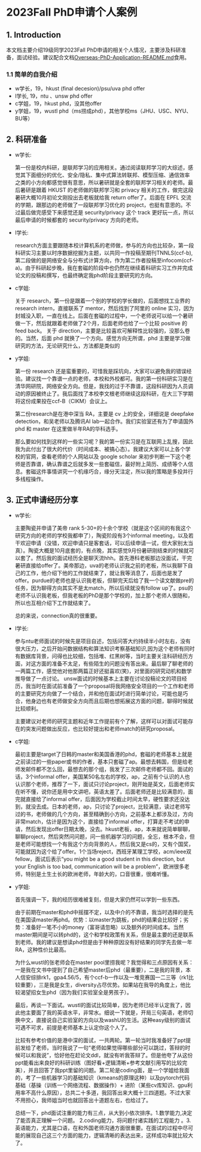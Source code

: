 # 2023Fall PhD申请个人案例

## 1. Introduction

本文档主要介绍19级同学2023Fall PhD申请的相关个人情况，主要涉及科研准备，面试经验。建议配合文档[Overseas-PhD-Application-README.md](../Overseas-PhD-Application-README.md)食用。

### 1.1 简单的自我介绍

* w学长，19，hkust (final decesion)/psu/uva phd offer
* l学长, 19，ntu 、unsw phd offer
* c学姐，19，hkust phd，没其他offer
* y学姐，19，wustl phd（ms捞成phd），其他学校ms（JHU、USC、NYU、BU等）


## 2. 科研准备<a name="2023-fall-phd-research"></a>

* w学长: 
    
    第一份是校内科研，是联邦学习的应用相关。通过阅读联邦学习的大综述，感觉其下面细分的优化、安全/隐私、集中式算法转联邦、模型压缩、通信效率之类的小方向都感觉很有意思，所以暑研就是全套的联邦学习相关的老师。最后暑研是跟着 HKUST 的老师做的联邦学习和 privacy 相关的工作，做完这段暑研大概10月初论文刚投出去老板就给我 return offer了。后面在 EPFL 交流的学期，跟那边的老师做了一段联邦学习优化的 project，也挺有意思的。不过最后做完感受下来感觉还是 security/privacy 这个 track 更好玩一点，所以最后申请的时候都套的 security/privacy 方向的老师。

* l学长: 
    
    research方面主要跟随本校计算机系的老师做，参与的方向也比较杂，第一段科研实习主要以时序数据挖掘为主题，以共同一作投稿至期刊TNNLS(ccf-b),第二段做的是网络安全与分布式计算方向，作为第二作者投稿至infocom(ccf-a)。由于科研起步晚，我在套磁的阶段中也仍然在继续着科研实习工作并完成论文的投稿和撰写，也最终确定我phd阶段主要研究的方向。

* c学姐: 
    
    关于 research，第一份是跟着一个别的学校的学长做的，后面想找工业界的 research intern，直接联系了 mentor，然后找到了阿里的 online 实习，因为封城没入职，一直在线上。后面在套磁的过程中，一个老师说可以给一个暑研做一下，然后就跟着老师做了2个月，后面老师也给了一个比较 positive 的 feed back。
    关于 direction，主要是比较喜欢可解释性比较强的，没那么卷的。当然，后面 phd 就换了一个方向。感觉方向无所谓，phd 主要是学习做研究的方法，无论研究什么，方法都是类似的
    
* y学姐: 
    
    第一份 research 还是蛮重要的，可惜我是踩坑向，大家可以避免我的错误经验。建议找一个靠谱一点的老师，本校和外校都可。我的第一份科研实习是在清华网研院，网络安全方向。但是，我找的过于不靠谱，这段科研因为人员调动的原因被终止了。我后面找了本校李文根老师继续这段科研，在大三下学期将这份成果投在ccf-B（CIKM）会议上。
    
    第二份research是在港中深当 RA，主要是 cv 上的安全，详细说是 deepfake detection，和吴老师以及腾讯AI lab一起合作。我们实验室还有为了申请国外 phd 和 master 在这里做半年RA的华科选手。
    
    那么要如何找到这样的一些实习呢？我的第一份实习是在互联网上乱搜，因此我为此付出了很大的代价（时间成本、被搞心态）。我建议大家可以上各个学校的官网，查看老师的个人网站以及 google scholar 来初步判断一下这个老师是否靠谱，确认靠谱之后就多发一些套磁信，最好附上简历、成绩等个人信息。套磁这件事情讲究一个机缘巧合，缘分天注定，所以我的策略是多投并行多线程操作。

## 3. 正式申请经历分享<a name="2023-fall-phd-application"></a>

* w学长: 

    主要陶瓷并申请了美帝 rank 5-30+的十余个学校（就是这个区间的有我这个研究方向的老师的学校我都申了），陶瓷阶段有3个informal meeting，以及若干欢迎申请（没错，欢迎申请只是客套话，可以后续申请一试，但大家别太当真）。陶瓷大概是10月底套的，有点晚，其实感觉9月份暑研刚结束的时候就可以套了。然后我的面试经历全是聊天流hhh。首先港科老板那边没面试，干完暑研直接给offer了。美帝那边，uva的老师认识我之前的老板，所以我聊下自己的工作，他介绍下他的工作就结束了，就让我等消息了，后面也是发了offer。purdue的老师也是认识我老板，但聊完天后给了我一个读文献做pre的任务，因为聊得方向其实不是太match，所以后续就没有follow up了。psu的老师不认识我老板，但我老板的PhD是那个学校的，加上那个老师人很随和，所以也互相介绍下工作就结束了。
    
    总的来说，connection真的很重要。

* l学长: 
    
    参与ntu老师面试的时候先是项目自述，包括问答大约持续半小时左右，没有很大压力，之后开始问数据结构和算法知识考察基础知识,因为这个老师有同时有数据库背景，问得也比较细，包括堆、红黑树等，当时主要关注科研经历方面，对这方面的准备不太足，有些陌生的问题没有答出来。最后聊了聊老师的一两篇工作，感觉他对他那两篇正好还挺喜欢(笑)，对里面的研究动机和数学推导做了一点讨论。
    unsw面试的时候基本上主要在讨论投稿论文的项目经历，我当时在面试前准备了一个proposal将我网络安全项目的一个工作和老师的主要研究方向做了一个结合，并和他在面试时进行简单讨论，可能也是巧合，他身边也有老师做安全方向而且后期也想拓展这方面的问题，聊得时候就比较顺利。
    
    主要建议对老师的研究主题和近年工作提前有个了解，这样可以对面试可能存在的突发问题做出反应，也比较好提出和老师match的研究proposal。

* c学姐: 
    
    最初主要是target了日韩的master和美国香港的phd，套磁的老师基本上就是之前读过的一些paper或书的作者，基本只套磁了ap。最想去韩国，但是给老师发邮件都不怎么回，最想去的那个组，我发了三次邮件老师都不回。面试的话，3个informal offer，美国某50名左右的学校，ap，之前有个认识的人也认识那个老师，推荐了一下，面试只讨论project，刚开始是英文，后面老师实在听不懂，说你还是用中文讲吧，英语太差了。后面老师还是比较满意的，面完就直接给了informal offer，后面因为学校截止时间太早，硬性要求还没达到，就没去成。日本的老师，ap，只讨论了project，比较满意，读过老师写过的书，老师做的几个方向，甚至精确到小方向，之前基本上都涉及过，方向非常match，估计是因为这个，直接给了informal offer，打算走不考试的申请，然后发现出offer日期太晚，没去。hkust老板，ap，本来就说简单聊聊，聊聊project，然后突然问问题，问一些机器学习的问题，全忘，根本不会，但是老师可能想找一个有我这个方向背景的人，然后我又是cs的，又有个国奖，可能就因为这个给了offer。1个当场reject，西班牙某理工学校，acm/ieee双fellow，面试后表示“you might be a good student in this direction, but your English is too bad, communication will be a problem”，欧洲很多老师，特别是土生土长的欧洲老师，年龄大的，口音很重，很难听懂。
    
* y学姐: 
    
    首先强调一下，我的经历很难被复刻，但是大家仍然可以学到一些东西。
    
    由于前期在master和phd中摇摆不定，以及中介的不靠谱，我当时选择的是先在美国读master再phd。优势：以master为跳板，phd的结果会比较好；劣势：准备好一笔不小的money（富哥请忽略）以及额外的时间成本。当然master期间是可以转phd的，这个和学校政策有关系，但是最主要的还是联系到老师。我的建议是想读phd但是由于种种原因没有好结果的同学先去做一年RA，这种性价比最高。
    
    为什么wustl的张老师会在master pool里捞我呢？我觉得和三点原因有关系：一是我在文书中提到了自己希望master后phd（最重要），二是我的背景，本人信安综排rk1，gpa4.56/5，有个ccf-b一作以及一堆竞赛国一二三等（rk1比较重要），三是我是女生，diversity占尽优势。如果站在我导的角度上，他比较渴望招女生phd（因为我们实验室全是男孩子）。
    
    最后，再谈一下面试。wustl的面试比较简单，因为老师已经半认定我了，因此他主要面了我的英语水平，非常水。细说一下就是，开局三句英语，老师切换中文，直接说自己实验室的方向以及washU的生活。这种easy级别的面试可遇不可求，前提是老师基本上认定你这个人了。
    
    比较有参考价值的是港中深的面试，一共两轮。第一轮当时我准备好了ppt提前发给了老师，当时我说了一句“老师如果觉得哪些部分可以跳过，答辩的时候可以和我说”，恰好他在赶论文ddl，就没有听我答辩了。但是他夸了从这份ppt能看出来良好的科研训练（图好看+逻辑清晰+参考文献引用写的比较完美），并且回答了我ppt里留的问题。第二轮是coding面，是一个学姐给我面的，考了一些机器学习的基础知识（kmeans的原理这种）以及pytorch代码基础（基操（训练一个网络流程、数据操作）+ 进阶（某些cv库知识、gpu利用率不高什么原因），总共二十多道，我回答出来大概十三四道题。不过大家不用担心，我师姐当时也就回答出十道题左右，也给过了。
    
    总结一下，phd面试注重的能力有三点，从大到小依次排序。1.数学能力,决定了能否真正理解一个问题。 2.coding能力，将问题付诸实践的工程能力 。3.英语能力，尤其是口语，在和外国老师沟通方面很重要。在面试的过程中尽可能的展现自己这三个方面的能力，逻辑清晰的表达出来，这样成功率就比较大了。